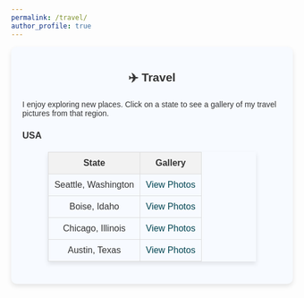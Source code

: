```yaml
---
permalink: /travel/
author_profile: true
---
```


<style>
  body {
      font-family: "Arial", sans-serif;
      font-size: 14px;
      color: #333;
  }
  a {
      color: #014552;
  }
  h2 {
      text-align: center;
      font-weight: bold;
      margin-top: 20px;
      margin-bottom: 20px;
  }
  a:hover {
      text-decoration: underline;
  }
  .section {
      padding: 20px;
      margin-bottom: 30px;
      border-radius: 10px;
      box-shadow: 0 4px 8px rgba(0,0,0,0.1);
  }
  .travel-section {
      background: #f7faff;
  }
  table {
      margin: 20px auto;
      border-collapse: collapse;
      width: 80%;
      box-shadow: 0 4px 8px rgba(0,0,0,0.1);
  }
  table th, table td {
      border: 1px solid #ddd;
      padding: 10px;
      text-align: center;
  }
  table th {
      background-color: #f2f2f2;
      font-weight: bold;
  }
  table a {
      text-decoration: none;
      color: #014552;
  }
  table a:hover {
      text-decoration: underline;
  }

  /* Modal styles */
  .modal {
      display: none;
      position: fixed;
      z-index: 10000;
      left: 0;
      top: 0;
      width: 100%;
      height: 100%;
      background-color: rgba(0, 0, 0, 0.8);
  }
  .modal-content {
      position: fixed;
      top: 50%;
      left: 50%;
      transform: translate(-50%, -50%);
      width: 90%;
      max-width: 600px;
      background: white;
      border-radius: 10px;
      padding: 20px;
      box-shadow: 0 4px 8px rgba(0,0,0,0.2);
  }
  .modal img {
      max-width: 100%;
      margin: 0 auto;
      display: block;
  }
  .close {
      position: absolute;
      top: 10px;
      right: 10px;
      background: rgba(0, 0, 0, 0.6);
      border-radius: 50%;
      width: 30px;
      height: 30px;
      text-align: center;
      color: white;
      font-size: 18px;
      cursor: pointer;
  }
</style>

<div class="section travel-section">
  <h2>✈️ Travel</h2>
  <p>I enjoy exploring new places. Click on a state to see a gallery of my travel pictures from that region.</p>
  
  <h3>USA</h3>
  <table>
    <thead>
      <tr>
        <th>State</th>
        <th>Gallery</th>
      </tr>
    </thead>
    <tbody>
      <tr>
        <td>Seattle, Washington</td>
        <td><a href="javascript:void(0)" onclick="openGallery(['/images/INFORMS_Seattle1.jpeg', '/images/INFORMS_Seattle2.jpeg'])">View Photos</a></td>
      </tr>
      <tr>
        <td>Boise, Idaho</td>
        <td><a href="javascript:void(0)" onclick="openGallery(['/images/Boise1.jpeg', '/images/Boise2.jpeg'])">View Photos</a></td>
      </tr>
      <tr>
        <td>Chicago, Illinois</td>
        <td><a href="javascript:void(0)" onclick="openGallery(['/images/Chicago1.jpeg', '/images/Chicago2.jpeg'])">View Photos</a></td>
      </tr>
      <tr>
        <td>Austin, Texas</td>
        <td><a href="javascript:void(0)" onclick="openGallery(['/images/Austin1.jpeg', '/images/Austin2.jpeg'])">View Photos</a></td>
      </tr>
    </tbody>
  </table>
</div>

<div id="galleryModal" class="modal">
  <span class="close" onclick="closeGallery()">&times;</span>
  <div class="modal-content">
    <img id="modalImage" src="" alt="Gallery Image">
    <div class="carousel-controls">
      <span id="prev" onclick="prevImage()">&#10094;</span>
      <span id="next" onclick="nextImage()">&#10095;</span>
    </div>
  </div>
</div>

<script>
  let currentImageIndex = 0;
  let images = [];

  function openGallery(imageArray) {
      images = imageArray;
      currentImageIndex = 0;
      document.getElementById('modalImage').src = images[currentImageIndex];
      document.getElementById('galleryModal').style.display = 'block';
  }

  function closeGallery() {
      document.getElementById('galleryModal').style.display = 'none';
  }

  function prevImage() {
      currentImageIndex = (currentImageIndex === 0) ? images.length - 1 : currentImageIndex - 1;
      document.getElementById('modalImage').src = images[currentImageIndex];
  }

  function nextImage() {
      currentImageIndex = (currentImageIndex === images.length - 1) ? 0 : currentImageIndex + 1;
      document.getElementById('modalImage').src = images[currentImageIndex];
  }
</script>
